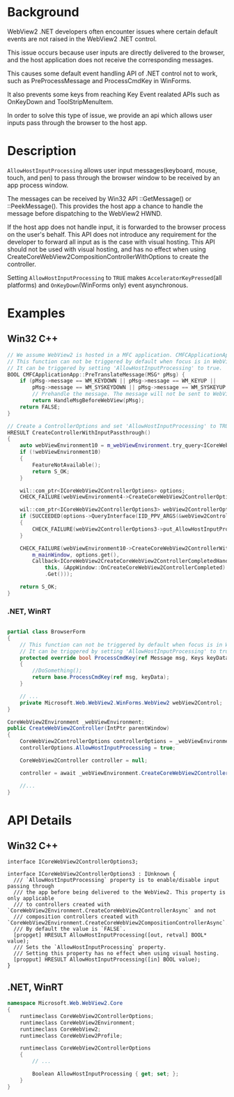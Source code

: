 # Background
WebView2 .NET developers often encounter issues where certain default events are not raised in the WebView2 .NET control. 

This issue occurs because user inputs are directly delivered to the browser, and the host application does not receive the corresponding messages. 

This causes some default event handling API of .NET control not to work, such as PreProcessMessage and ProcessCmdKey in WinForms.

It also prevents some keys from reaching Key Event realated APIs such as OnKeyDown and ToolStripMenuItem.

In order to solve this type of issue, we provide an api which allows user inputs pass through the browser to the host app.

# Description
`AllowHostInputProcessing` allows user input messages(keyboard, mouse, touch, and pen) to pass through the browser window to be received by an app process window.

The messages can be received by Win32 API ::GetMessage() or ::PeekMessage(). This provides the host app a chance to handle the message before dispatching to the WebView2 HWND.

If the host app does not handle input, it is forwarded to the browser process on the user's behalf. This API does not introduce any requirement for the developer to forward all input as is the case with visual hosting. This API should not be used with visual hosting, and has no effect when using  CreateCoreWebView2CompositionControllerWithOptions to create the controller.

Setting `AllowHostInputProcessing` to `TRUE` makes `AcceleratorKeyPressed`(all platforms) and `OnKeyDown`(WinForms only) event asynchronous.

# Examples
## Win32 C++
```cpp
// We assume WebView2 is hosted in a MFC application. CMFCApplicationApp is a CWinApp.
// This function can not be triggered by default when focus is in WebView.
// It can be triggered by setting 'AllowHostInputProcessing' to true.
BOOL CMFCApplicationApp::PreTranslateMessage(MSG* pMsg) {
    if (pMsg->message == WM_KEYDOWN || pMsg->message == WM_KEYUP ||
        pMsg->message == WM_SYSKEYDOWN || pMsg->message == WM_SYSKEYUP && webview_has_focus_)
        // Prehandle the message. The message will not be sent to WebView if return TRUE.
        return HandleMsgBeforeWebView(pMsg);
    return FALSE;
}

// Create a ControllerOptions and set 'AllowHostInputProcessing' to TRUE.
HRESULT CreateControllerWithInputPassthrough()
{
    auto webViewEnvironment10 = m_webViewEnvironment.try_query<ICoreWebView2Environment10>();
    if (!webViewEnvironment10)
    {
        FeatureNotAvailable();
        return S_OK;
    }

    wil::com_ptr<ICoreWebView2ControllerOptions> options;
    CHECK_FAILURE(webViewEnvironment4->CreateCoreWebView2ControllerOptions(options.GetAddressOf()));

    wil::com_ptr<ICoreWebView2ControllerOptions3> webView2ControllerOptions3;
    if (SUCCEEDED(options->QueryInterface(IID_PPV_ARGS(&webView2ControllerOptions3))))
    {
        CHECK_FAILURE(webView2ControllerOptions3->put_AllowHostInputProcessing(TRUE));
    }

    CHECK_FAILURE(webViewEnvironment10->CreateCoreWebView2ControllerWithOptions(
        m_mainWindow, options.get(),
        Callback<ICoreWebView2CreateCoreWebView2ControllerCompletedHandler>(
            this, &AppWindow::OnCreateCoreWebView2ControllerCompleted)
            .Get()));

    return S_OK;
}
```

### .NET, WinRT
```c#

partial class BrowserForm
{
    // This function can not be triggered by default when focus is in WebView.
    // It can be triggered by setting 'AllowHostInputProcessing' to true.
    protected override bool ProcessCmdKey(ref Message msg, Keys keyData)
    {
        //DoSomething();
        return base.ProcessCmdKey(ref msg, keyData);
    }

    // ...
    private Microsoft.Web.WebView2.WinForms.WebView2 webView2Control;
}

CoreWebView2Environment _webViewEnvironment;
public CreateWebView2Controller(IntPtr parentWindow)
{
    CoreWebView2ControllerOptions controllerOptions = _webViewEnvironment.CreateCoreWebView2ControllerOptions();
    controllerOptions.AllowHostInputProcessing = true;

    CoreWebView2Controller controller = null;

    controller = await _webViewEnvironment.CreateCoreWebView2ControllerAsync(parentWindow, controllerOptions);

    //...
}
```

# API Details
## Win32 C++
```IDL
interface ICoreWebView2ControllerOptions3;

interface ICoreWebView2ControllerOptions3 : IUnknown {
  /// `AllowHostInputProcessing` property is to enable/disable input passing through
  /// the app before being delivered to the WebView2. This property is only applicable
  /// to controllers created with `CoreWebView2Environment.CreateCoreWebView2ControllerAsync` and not
  /// composition controllers created with `CoreWebView2Environment.CreateCoreWebView2CompositionControllerAsync`.
  /// By default the value is `FALSE`.
  [propget] HRESULT AllowHostInputProcessing([out, retval] BOOL* value);
  /// Sets the `AllowHostInputProcessing` property.
  /// Setting this property has no effect when using visual hosting.
  [propput] HRESULT AllowHostInputProcessing([in] BOOL value);
}
```

## .NET, WinRT
```c#
namespace Microsoft.Web.WebView2.Core
{
    runtimeclass CoreWebView2ControllerOptions;
    runtimeclass CoreWebView2Environment;
    runtimeclass CoreWebView2;
    runtimeclass CoreWebView2Profile;

    runtimeclass CoreWebView2ControllerOptions
    {
        // ...

        Boolean AllowHostInputProcessing { get; set; };
    }
}
```
